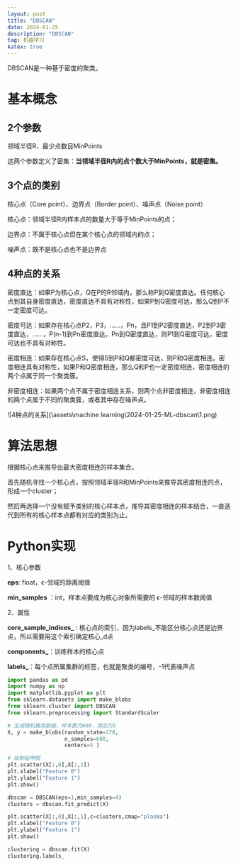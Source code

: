 ```yaml
---
layout: post
title: "DBSCAN"
date: 2024-01-25
description: "DBSCAN"
tag: 机器学习
katex: true  
---
```


DBSCAN是一种基于密度的聚类。

# 基本概念

## 2个参数

领域半径R、最少点数目MinPoints

这两个参数定义了密集：**当领域半径R内的点个数大于MinPoints，就是密集。**

## 3个点的类别

核心点（Core point）、边界点（Border point）、噪声点（Noise point）

核心点：领域半径R内样本点的数量大于等于MinPoints的点；

边界点：不属于核心点但在某个核心点的领域内的点；

噪声点：既不是核心点也不是边界点

## 4种点的关系

密度直达：如果P为核心点，Q在P的R邻域内，那么称P到Q密度直达。任何核心点到其自身密度直达，密度直达不具有对称性，如果P到Q密度可达，那么Q到P不一定密度可达。

密度可达：如果存在核心点P2，P3，……，Pn，且P1到P2密度直达，P2到P3密度直达，……，P(n-1)到Pn密度直达，Pn到Q密度直达，则P1到Q密度可达，密度可达也不具有对称性。

密度相连：如果存在核心点S，使得S到P和Q都密度可达，则P和Q密度相连。密度相连具有对称性，如果P和Q密度相连，那么Q和P也一定密度相连，密度相连的两个点属于同一个聚类簇。

非密度相连：如果两个点不属于密度相连关系，则两个点非密度相连，非密度相连的两个点属于不同的聚类簇，或者其中存在噪声点。

![4种点的关系](\assets\machine learning\2024-01-25-ML-dbscan\1.png)

# 算法思想

根据核心点来推导出最大密度相连的样本集合。

首先随机寻找一个核心点，按照领域半径R和MinPoints来推导其密度相连的点，形成一个cluster；

然后再选择一个没有赋予类别的核心样本点，推导其密度相连的样本结合，一直迭代到所有的核心样本点都有对应的类别为止。

# Python实现

1、核心参数

**eps**: float，ϵ-邻域的距离阈值

**min_samples** ：int，样本点要成为核心对象所需要的 ϵ-邻域的样本数阈值

2、属性

**core_sample_indices_** : 核心点的索引，因为labels_不能区分核心点还是边界点，所以需要用这个索引确定核心_d点

**components_**：训练样本的核心点

**labels_**：每个点所属集群的标签，也就是聚类的编号，-1代表噪声点

``` python
import pandas as pd
import numpy as np 
import matplotlib.pyplot as plt
from sklearn.datasets import make_blobs
from sklearn.cluster import DBSCAN
from sklearn.preprocessing import StandardScaler

# 生成随机簇类数据，样本数为600，类别为5
X, y = make_blobs(random_state=170,                  
                  n_samples=600,                  
                  centers=5 )

# 绘制延伸图
plt.scatter(X[:,0],X[:,1])
plt.xlabel("Feature 0")
plt.ylabel("Feature 1")
plt.show()

dbscan = DBSCAN(eps=1,min_samples=4)
clusters = dbscan.fit_predict(X)

plt.scatter(X[:,0],X[:,1],c=clusters,cmap="plasma")
plt.xlabel("Feature 0")
plt.ylabel("Feature 1")
plt.show()

clustering = dbscan.fit(X)
clustering.labels_
```



